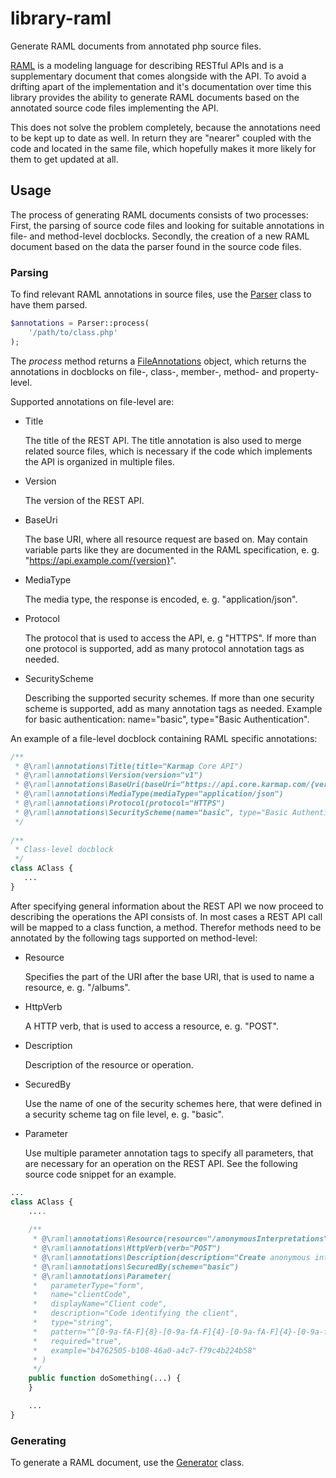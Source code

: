 # library-raml
Generate RAML documents from annotated php source files.

[RAML](http://raml.org/) is a modeling language for describing RESTful APIs and is a supplementary document that comes 
alongside with the API. To avoid a drifting apart of the implementation and it's documentation over time this library
provides the ability to generate RAML documents based on the annotated source code files implementing the API.
 
This does not solve the problem completely, because the annotations need to be kept up to date as well. In return they
are "nearer" coupled with the code and located in the same file, which hopefully makes it more likely for them to get 
updated at all.

## Usage
The process of generating RAML documents consists of two processes: First, the parsing of source code files and looking
for suitable annotations in file- and method-level docblocks. Secondly, the creation of a new RAML document based on the
data the parser found in the source code files.

### Parsing
To find relevant RAML annotations in source files, use the [Parser](src/class/Parser.php) class to have them parsed.
 
```php
$annotations = Parser::process(
    '/path/to/class.php'
);
```

The *process* method returns a [FileAnnotations](src/class/FileAnnotations.php) object, which returns the annotations
in docblocks on file-, class-, member-, method- and property-level.

Supported annotations on file-level are:

- Title
  
    The title of the REST API. The title annotation is also used to merge related source files, which is necessary if
     the code which implements the API is organized in multiple files.

- Version

    The version of the REST API.
    
- BaseUri

    The base URI, where all resource request are based on. May contain variable parts like they are documented in the
    RAML specification, e. g. "https://api.example.com/{version}".
    
- MediaType

    The media type, the response is encoded, e. g. "application/json".
    
- Protocol

    The protocol that is used to access the API, e. g "HTTPS". If more than one protocol is supported, add as many
    protocol annotation tags as needed.
    
- SecurityScheme

    Describing the supported security schemes. If more than one security scheme is supported, add as many annotation
    tags as needed. Example for basic authentication: name="basic", type="Basic Authentication".
    
An example of a file-level docblock containing RAML specific annotations:

```php
/**
 * @\raml\annotations\Title(title="Karmap Core API")
 * @\raml\annotations\Version(version="v1")
 * @\raml\annotations\BaseUri(baseUri="https://api.core.karmap.com/{version}")
 * @\raml\annotations\MediaType(mediaType="application/json")
 * @\raml\annotations\Protocol(protocol="HTTPS")
 * @\raml\annotations\SecurityScheme(name="basic", type="Basic Authentication")
 */
 
/**
 * Class-level docblock
 */
class AClass {
   ...
}
```

After specifying general information about the REST API we now proceed to describing the operations the API consists of.
In most cases a REST API call will be mapped to a class function, a method. Therefor methods need to be annotated by the
following tags supported on method-level: 

- Resource

    Specifies the part of the URI after the base URI, that is used to name a resource, e. g. "/albums".
    
- HttpVerb

    A HTTP verb, that is used to access a resource, e. g. "POST".
    
- Description

    Description of the resource or operation.
    
- SecuredBy

    Use the name of one of the security schemes here, that were defined in a security scheme tag on file level, 
    e. g. "basic".
    
- Parameter

    Use multiple parameter annotation tags to specify all parameters, that are necessary for an operation on the REST
    API. See the following source code snippet for an example.

```php
...
class AClass {
    ....
    
    /**
     * @\raml\annotations\Resource(resource="/anonymousInterpretations")
     * @\raml\annotations\HttpVerb(verb="POST")
     * @\raml\annotations\Description(description="Create anonymous interpretation")
     * @\raml\annotations\SecuredBy(scheme="basic")
     * @\raml\annotations\Parameter(
     *   parameterType="form",
     *   name="clientCode",
     *   displayName="Client code",
     *   description="Code identifying the client",
     *   type="string",
     *   pattern="^[0-9a-fA-F]{8}-[0-9a-fA-F]{4}-[0-9a-fA-F]{4}-[0-9a-fA-F]{4}-[0-9a-fA-F]{12}$",
     *   required="true",
     *   example="b4762505-b108-46a0-a4c7-f79c4b224b58"
     * )
     */
    public function doSomething(...) {
    }

    ...
}
```

### Generating
To generate a RAML document, use the [Generator](src/class/Generator.php) class.